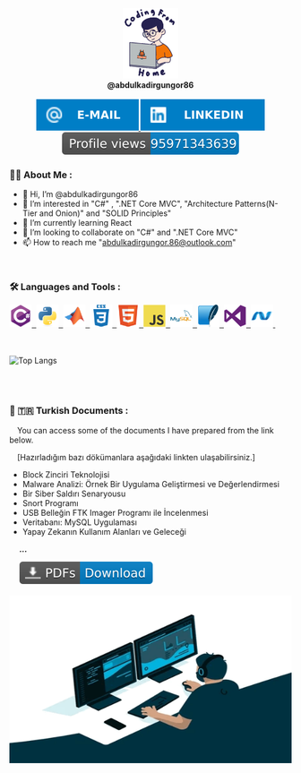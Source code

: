 
<div id="user" align="center">
  <br />
  <div id="user_icon">
    <a href="https://github.com/abdulkadirgungor86/">
    <img src="user1.gif" width="100"/>
    </a>
  </div>
  <div id="user_name">  <b>@abdulkadirgungor86</b> </div>
  <br />
  <div id="user_badges">
    <a href="mailto:abdulkadirgungor.86@outlook.com">
      <img src="E--Mail-blue.svg" alt="E-mail Badge"/>
    </a>
    <a href="https://tr.linkedin.com/in/abdulkadir-g%C3%BCng%C3%B6r?trk=people-guest_people_search-card">
      <img src="LinkedIn-blue.svg" alt="LinkedIn Badge"/>
    </a>
  </div>
  <div id="user_views">
     <a href="https://github.com/abdulkadirgungor86/">
      <img src="pv.svg" alt=""/>
     </a>
  <br />
</div>
</div>

### :man_technologist: About Me : 
- 👋 Hi, I’m @abdulkadirgungor86
- 👀 I’m interested in "C#" , ".NET Core MVC", "Architecture Patterns(N-Tier and Onion)" and "SOLID Principles"
- 🌱 I’m currently learning React
- 💞️ I’m looking to collaborate on "C#" and ".NET Core MVC"
- 📫 How to reach me "abdulkadirgungor.86@outlook.com"
<br />

 ### :hammer_and_wrench: Languages and Tools :
<div>
  <a href="https://github.com/abdulkadirgungor86/">
    <img src="csharp-original.svg" title="C#" alt="C#" width="40" height="40"/>&nbsp;
  </a>
  <a href="https://github.com/abdulkadirgungor86/">
    <img src="python-original.svg" title="Python" alt="Python" width="40" height="40"/>&nbsp;
  </a>
  <a href="https://github.com/abdulkadirgungor86/">
    <img src="matlab-original.svg" title="Matlab" alt="Matlab" width="40" height="40"/>&nbsp;
  </a>
  <a href="https://github.com/abdulkadirgungor86/">
    <img src="css3-plain-wordmark.svg"  title="CSS3" alt="CSS" width="40" height="40"/>&nbsp;
  </a>
  <a href="https://github.com/abdulkadirgungor86/">
    <img src="html5-original.svg" title="HTML5" alt="HTML" width="40" height="40"/>&nbsp;
  </a>
  <a href="https://github.com/abdulkadirgungor86/">
    <img src="javascript-original.svg" title="JavaScript" alt="JavaScript" width="40" height="40"/>&nbsp;
  </a>
  <a href="https://github.com/abdulkadirgungor86/">
    <img src="mysql-original-wordmark.svg" title="MySQL"  alt="MySQL" width="40" height="40"/>&nbsp;
  </a>
  <a href="https://github.com/abdulkadirgungor86/">
    <img src="sqlite-original.svg" title="SQLite" alt="SQLite" width="40" height="40"/>&nbsp;
  </a>
  <a href="https://github.com/abdulkadirgungor86/">
    <img src="visualstudio-plain.svg" title="Visual Studio" alt="Visual Studio" width="40" height="40"/>&nbsp;
  </a>
  <a href="https://github.com/abdulkadirgungor86/">
    <img src="dot-net-original.svg" title=".NET" alt=".NET" width="40" height="40"/>&nbsp;
  </a>
</div>  
<br />  
<br />

![Top Langs](https://github-readme-stats.vercel.app/api/top-langs/?username=abdulkadirgungor86)

<br />  
<br />

### 📝 🇹🇷   Turkish Documents :
  &emsp;You can access some of the documents I have prepared from the link below.
  
  &emsp;[Hazırladığım bazı dökümanlara aşağıdaki linkten ulaşabilirsiniz.]
   
   - Block Zinciri Teknolojisi
   - Malware Analizi: Örnek Bir Uygulama Geliştirmesi ve Değerlendirmesi
   - Bir Siber Saldırı Senaryousu
   - Snort Programı
   - USB Belleğin FTK Imager Programı ile İncelenmesi
   - Veritabanı: MySQL Uygulaması
   - Yapay Zekanın Kullanım Alanları ve Geleceği
   
  &emsp; ***...***
   
  <div id="document_1">
    &emsp;
    <a href="https://drive.google.com/drive/folders/1AAANN1BNvaOu3rdJ6nIcyXJ2fXl6bc1o">
      <img src="PDFs-Download-blue.svg" alt="Documents"/>
    </a>
<br />
<br />

<div id="bottom" align="center">
  <a href="https://github.com/abdulkadir-gungor/">
    <img src="coder.gif" width="600" height="300"/>
 </a>
</div>
